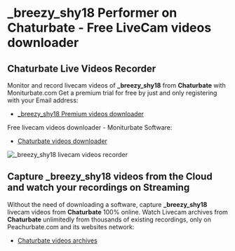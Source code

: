# _breezy_shy18 Performer on Chaturbate - Free LiveCam videos downloader

## Chaturbate Live Videos Recorder

Monitor and record livecam videos of **_breezy_shy18** from **Chaturbate** with Moniturbate.com
Get a premium trial for free by just and only registering with your Email address:
* [_breezy_shy18 Premium videos downloader](https://moniturbate.com/request-demo-licence-key.html)

Free livecam videos downloader - Moniturbate Software:
* [Chaturbate videos downloader](https://moniturbate.com/moniturbate-download-software.html)

![_breezy_shy18 livecam videos recorder](https://peachurnet.com/templates/moniturbate-software.png)


## Capture _breezy_shy18 videos from the Cloud and watch your recordings on Streaming

Without the need of downloading a software, capture **_breezy_shy18** livecam videos from **Chaturbate** 100% online.
Watch Livecam archives from **Chaturbate** unlimitedly from thousands of existing recordings, only on Peachurbate.com and its websites network:
* [Chaturbate videos archives](https://peachurnet.com/)